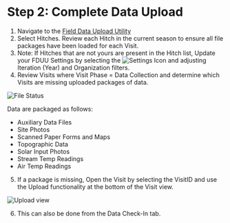 # Step 2: Complete Data Upload

1. Navigate to the [Field Data Upload Utility](https://broker.champmonitoring.org/)
2. Select Hitches. Review each Hitch in the current season to ensure all file packages have been loaded for each Visit.
3. Note: If Hitches that are not yours are present in the Hitch list, Update your FDUU Settings by selecting the ![Settings Icon](https://southforkresearch.github.io/CHaMP-Management/images/FDUU_Settings.png) and adjusting Iteration (Year) and Organization filters. 
4. Review Visits where Visit Phase = Data Collection and determine which Visits are missing uploaded packages of data.  

![File Status](https://southforkresearch.github.io/CHaMP-Management/images/FDUU_FileStatus.png)

Data are packaged as follows:
   - Auxiliary Data Files
   - Site Photos
   - Scanned Paper Forms and Maps
   - Topographic Data
   - Solar Input Photos
   - Stream Temp Readings
   - Air Temp Readings
   
5. If a package is missing, Open the Visit by selecting the VisitID and use the Upload functionality at the bottom of the Visit view.  

![Upload view](https://southforkresearch.github.io/CHaMP-Management/images/FDUU_Upload.png)

6. This can also be done from the Data Check-In tab.
